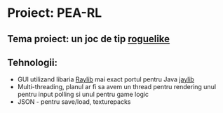 # Proiect: PEA-RL

## Tema proiect: un joc de tip [roguelike](https://en.wikipedia.org/wiki/Roguelike) 

## Tehnologii: 
- GUI utilizand libaria [Raylib](https://www.raylib.com/) mai exact portul pentru Java [jaylib](https://github.com/electronstudio/jaylib)
- Multi-threading, planul ar fi sa avem un thread pentru rendering unul pentru input polling si unul pentru game logic
- JSON - pentru save/load, texturepacks


